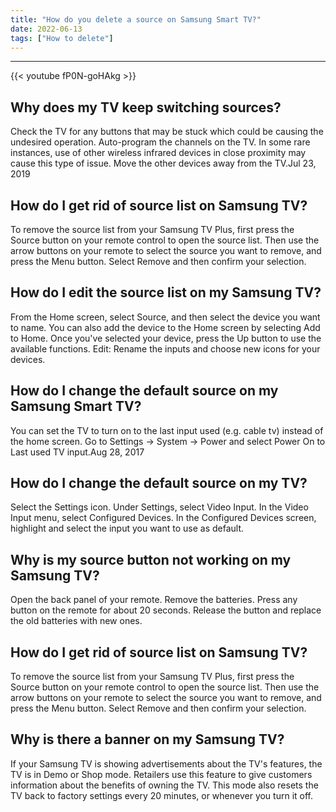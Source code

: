 ```yaml
---
title: "How do you delete a source on Samsung Smart TV?"
date: 2022-06-13
tags: ["How to delete"]
---
```


---
{{< youtube fP0N-goHAkg >}}
## Why does my TV keep switching sources?
Check the TV for any buttons that may be stuck which could be causing the undesired operation. Auto-program the channels on the TV. In some rare instances, use of other wireless infrared devices in close proximity may cause this type of issue. Move the other devices away from the TV.Jul 23, 2019

## How do I get rid of source list on Samsung TV?
To remove the source list from your Samsung TV Plus, first press the Source button on your remote control to open the source list. Then use the arrow buttons on your remote to select the source you want to remove, and press the Menu button. Select Remove and then confirm your selection.

## How do I edit the source list on my Samsung TV?
From the Home screen, select Source, and then select the device you want to name. You can also add the device to the Home screen by selecting Add to Home. Once you've selected your device, press the Up button to use the available functions. Edit: Rename the inputs and choose new icons for your devices.

## How do I change the default source on my Samsung Smart TV?
You can set the TV to turn on to the last input used (e.g. cable tv) instead of the home screen. Go to Settings -> System -> Power and select Power On to Last used TV input.Aug 28, 2017

## How do I change the default source on my TV?
Select the Settings icon. Under Settings, select Video Input. In the Video Input menu, select Configured Devices. In the Configured Devices screen, highlight and select the input you want to use as default.

## Why is my source button not working on my Samsung TV?
Open the back panel of your remote. Remove the batteries. Press any button on the remote for about 20 seconds. Release the button and replace the old batteries with new ones.

## How do I get rid of source list on Samsung TV?
To remove the source list from your Samsung TV Plus, first press the Source button on your remote control to open the source list. Then use the arrow buttons on your remote to select the source you want to remove, and press the Menu button. Select Remove and then confirm your selection.

## Why is there a banner on my Samsung TV?
If your Samsung TV is showing advertisements about the TV's features, the TV is in Demo or Shop mode. Retailers use this feature to give customers information about the benefits of owning the TV. This mode also resets the TV back to factory settings every 20 minutes, or whenever you turn it off.


